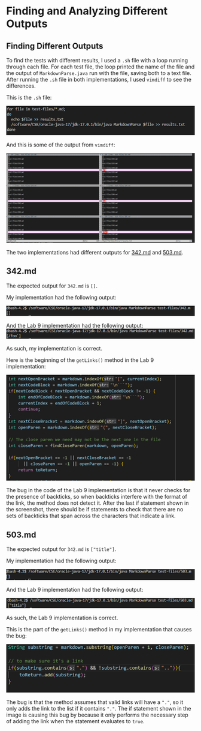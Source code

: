 # Finding and Analyzing Different Outputs

## Finding Different Outputs

To find the tests with different results, I used a `.sh` file with a loop running through each file. For each test file, the loop printed the name of the file and the output of `MarkdownParse.java` run with the file, saving both to a text file. After running the `.sh` file in both implementations, I used `vimdiff` to see the differences.

This is the `.sh` file:

![](script.png)

And this is some of the output from `vimdiff`:

![](ActualVimdiff.png)

The two implementations had different outputs for [342.md](https://autecht.github.io/cse15l-lab-reports/342.html) and [503.md](https://autecht.github.io/cse15l-lab-reports/503.html).


## 342.md

The expected output for `342.md` is `[]`. 

My implementation had the following output:

![](My342.png)


And the Lab 9 implementation had the following output:
![](Their342.png)

As such, my implementation is correct.

Here is the beginning of the `getLinks()` method in the Lab 9 implementation:

![](tmdp.png)

The bug in the code of the Lab 9 implementation is that it never checks for the presence of backticks, so when backticks interfere with the format of the link, the method does not detect it. After the last if statement shown in the screenshot, there should be if statements to check that there are no sets of backticks that span across the characters that indicate a link.


## 503.md

The expected output for `342.md` is `["title"]`. 

My implementation had the following output:

![](My503.png)

And the Lab 9 implementation had the following output:

![](Their503.png)

As such, the Lab 9 implementation is correct.

This is the part of the `getLinks()` method in my implementation that causes the bug: 

![](mmdp.png)

The bug is that the method assumes that valid links will have a `"."`, so it only adds the link to the list if it contains `"."`. The if statement shown in the image is causing this bug by because it only performs the necessary step of adding the link when the statement evaluates to `true`.

